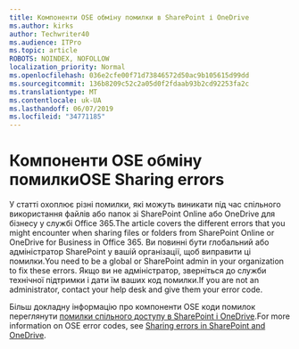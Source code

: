 ```yaml
---
title: Компоненти OSE обміну помилки в SharePoint і OneDrive
ms.author: kirks
author: Techwriter40
ms.audience: ITPro
ms.topic: article
ROBOTS: NOINDEX, NOFOLLOW
localization_priority: Normal
ms.openlocfilehash: 036e2cfe00f71d73846572d50ac9b105615d99dd
ms.sourcegitcommit: 136b8209c52c2a05d0f2fdaab93b2cd92253fa2c
ms.translationtype: MT
ms.contentlocale: uk-UA
ms.lasthandoff: 06/07/2019
ms.locfileid: "34771185"
---
```

# <a name="ose-sharing-errors"></a><span data-ttu-id="20922-102">Компоненти OSE обміну помилки</span><span class="sxs-lookup"><span data-stu-id="20922-102">OSE Sharing errors</span></span>

<span data-ttu-id="20922-103">У статті охоплює різні помилки, які можуть виникати під час спільного використання файлів або папок зі SharePoint Online або OneDrive для бізнесу у службі Office 365.</span><span class="sxs-lookup"><span data-stu-id="20922-103">The article covers the different errors that you might encounter when sharing files or folders from SharePoint Online or OneDrive for Business in Office 365.</span></span> <span data-ttu-id="20922-104">Ви повинні бути глобальний або адміністратор SharePoint у вашій організації, щоб виправити ці помилки.</span><span class="sxs-lookup"><span data-stu-id="20922-104">You need to be a global or SharePoint admin in your organization to fix these errors.</span></span> <span data-ttu-id="20922-105">Якщо ви не адміністратор, зверніться до служби технічної підтримки і дати їм ваших код помилки.</span><span class="sxs-lookup"><span data-stu-id="20922-105">If you are not an administrator, contact your help desk and give them your error code.</span></span>

<span data-ttu-id="20922-106">Більш докладну інформацію про компоненти OSE коди помилок переглянути [помилки спільного доступу в SharePoint і OneDrive](https://docs.microsoft.com/sharepoint/sharepoint-onedrive-error-message).</span><span class="sxs-lookup"><span data-stu-id="20922-106">For more information on OSE error codes, see [Sharing errors in SharePoint and OneDrive](https://docs.microsoft.com/sharepoint/sharepoint-onedrive-error-message).</span></span>
